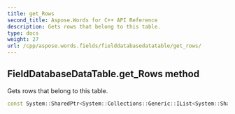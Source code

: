 ```yaml
---
title: get_Rows
second_title: Aspose.Words for C++ API Reference
description: Gets rows that belong to this table.
type: docs
weight: 27
url: /cpp/aspose.words.fields/fielddatabasedatatable/get_rows/
---
```

## FieldDatabaseDataTable.get_Rows method


Gets rows that belong to this table.

```cpp
const System::SharedPtr<System::Collections::Generic::IList<System::SharedPtr<Aspose::Words::Fields::FieldDatabaseDataRow>>> & Aspose::Words::Fields::FieldDatabaseDataTable::get_Rows() const
```

